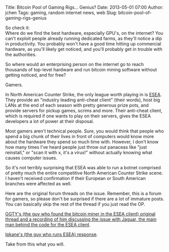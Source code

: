 Title: Bitcoin Pool of Gaming Rigs... Genius?
Date: 2013-05-01 07:00
Author: jchen
Tags: gaming, random internet news, web
Slug: bitcoin-pool-of-gaming-rigs-genius

So check it:  
Where do we find the best hardware, especially GPU's, on the internet?
You can't exploit people already running dedicated farms, as they'll
notice a dip in productivity. You probably won't have a good time
hitting up commercial hardware, as you'll likely get noticed, and you'll
probably get in trouble with the authorities.

So where would an enterprising person on the internet go to reach
thousands of top-level hardware and run bitcoin mining software without
getting noticed, and for free?

Gamers.

In North American Counter Strike, the only league worth playing in is
[ESEA][]. They provide an "industry leading anti-cheat client" (their
words), host big LANs at the end of each season with pretty generous
prize pots, and provide servers for pickup games, scrims and more. Their
anti-cheat client, which is required if one wants to play on their
servers, gives the ESEA developers a lot of power at their disposal.

Most gamers aren't technical people. Sure, you would think that people
who spend a big chunk of their lives in front of computers would know
more about the hardware they spend so much time with. However, I don't
know how many times I've heard people just throw out panaceas like "just
reinstall," or "scan it with x, it's a virus!" without actually knowing
what causes computer issues.

So it's not terribly surprising that ESEA was able to run a botnet
comprised of pretty much the entire competitive North American Counter
Strike scene. I haven't received confirmation if their European or South
American branches were affected as well.

Here are the original forum threads on the issue. Remember, this is a
forum for gamers, so please don't be surprised if there are a lot of
immature posts. You can basically skip the rest of the thread if you
just read the OP.

[GGTY's (the guy who found the bitcoin miner in the ESEA client)
original thread and a recording of him discussing the issue with Jaguar,
the main man behind the code for the ESEA client][].

[lpkane's (the guy who runs ESEA) response][].

Take from this what you will.

  [ESEA]: http://play.esea.net
  [GGTY's (the guy who found the bitcoin miner in the ESEA client)
  original thread and a recording of him discussing the issue with
  Jaguar, the main man behind the code for the ESEA client]: http://play.esea.net/index.php?s=forums&d=topic&id=492190
  [lpkane's (the guy who runs ESEA) response]: http://play.esea.net/index.php?s=forums&d=topic&id=492134
